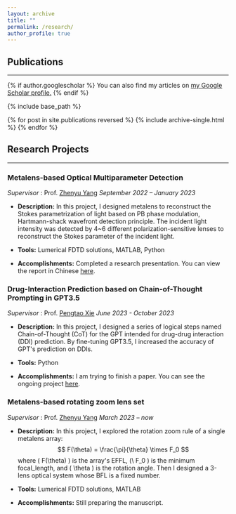 ```yaml
---
layout: archive
title: ""
permalink: /research/
author_profile: true
---
```

## Publications
---
{% if author.googlescholar %}
  You can also find my articles on <u><a href="{{author.googlescholar}}">my Google Scholar profile</a>.</u>
{% endif %}

{% include base_path %}

{% for post in site.publications reversed %}
  {% include archive-single.html %}
{% endfor %}

## Research Projects
---

### Metalens-based Optical Multiparameter Detection
_Supervisor_ : Prof. [Zhenyu Yang](http://nanophotonics.oei.hust.edu.cn/info/1101/1183.htm) 
_September 2022 – January 2023_

- **Description:** In this project, I designed metalens to reconstruct the Stokes parametrization of light based on PB phase modulation, Hartmann-shack wavefront detection principle. The incident light intensity was detected by 4~6 different polarization-sensitive lenses to reconstruct the Stokes parameter of the incident light.
  
- **Tools:** Lumerical FDTD solutions, MATLAB, Python

- **Accomplishments:** Completed a research presentation. You can view the report in Chinese [here](https://jinyan-sivan.github.io/files/report.pdf).

### Drug-Interaction Prediction based on Chain-of-Thought Prompting in GPT3.5
_Supervisor_ : Prof. [Pengtao Xie](https://pengtaoxie.github.io/)
_June 2023 - October 2023_

- **Description:** In this project, I designed a series of logical steps named Chain-of-Thought (CoT) for the GPT intended for drug-drug interaction (DDI) prediction. By fine-tuning GPT3.5, I increased the accuracy of GPT's prediction on DDIs.

- **Tools:** Python

- **Accomplishments:** I am trying to finish a paper. You can see the ongoing project [here](https://www.overleaf.com/read/jkmygbwkmrvc).

### Metalens-based rotating zoom lens set
_Supervisor_ : Prof. [Zhenyu Yang](http://nanophotonics.oei.hust.edu.cn/info/1101/1183.htm) 
_March 2023 – now_

- **Description:** In this project, I explored the rotation zoom rule of a single metalens array:
$$ F(\theta) = \frac{\pi}{\theta} \times F_0 $$
where \( F(\theta) \) is the array's EFFL, (\ F_0 \) is the minimum focal_length, and \( \theta \) is the rotation angle. Then I designed a 3-lens optical system whose BFL is a fixed number.
  
- **Tools:** Lumerical FDTD solutions, MATLAB

- **Accomplishments:** Still preparing the manuscript.
